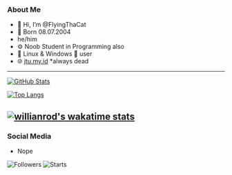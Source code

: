 ### About Me
  - 👋 Hi, I’m @FlyingThaCat
  - 🎂 Born 08.07.2004
  - he/him
  - ⚙️ Noob Student in Programming also
  - 🐧 Linux & Windows 🔷 user
  - 🌐 [jtu.my.id](https://jtu.my.id) *always dead
---

[![GitHub Stats](https://github-readme-stats.vercel.app/api?username=FlyingThaCat&hide=stars&show_icons=true&theme=dark)](https://github.com/anuraghazra/github-readme-stats)

[![Top Langs](https://github-readme-stats.vercel.app/api/top-langs/?username=FlyingThaCat&theme=dark)](https://github.com/anuraghazra/github-readme-stats)

[![willianrod's wakatime stats](https://github-readme-stats.vercel.app/api/wakatime?username=FlyingThaCat)](https://github.com/anuraghazra/github-readme-stats)
---

### Social Media
- Nope

![Followers](https://img.shields.io/github/followers/FlyingThaCat?style=social)
![Starts](https://img.shields.io/github/stars/FlyingThaCat?affiliations=OWNER%2CCOLLABORATOR&style=social)
